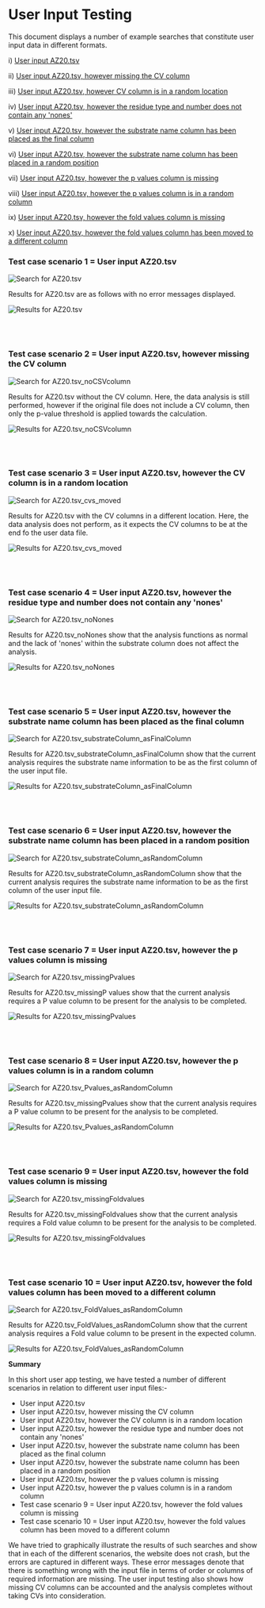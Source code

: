 # User Input Testing 

This document displays a number of example searches that constitute user input data in different formats. 

i) [User input AZ20.tsv](user_input_testing.md#test-case-scenario-1--user-input-az20tsv)

ii) [User input AZ20.tsv, however missing the CV column](user_input_testing.md#test-case-scenario-2--user-input-az20tsv-however-missing-the-cv-column)

iii) [User input AZ20.tsv, however CV column is in a random location](user_input_testing.md#test-case-scenario-3--user-input-az20tsv-however-the-cv-column-is-in-a-random-location)

iv) [User input AZ20.tsv, however the residue type and number does not contain any 'nones'](user_input_testing.md#test-case-scenario-4--user-input-az20tsv-however-the-residue-type-and-number-does-not-contain-any-nones)

v) [User input AZ20.tsv, however the substrate name column has been placed as the final column](user_input_testing.md#test-case-scenario-5--user-input-az20tsv-however-the-substrate-name-column-has-been-placed-as-the-final-column)

vi) [User input AZ20.tsv, however the substrate name column has been placed in a random position](user_input_testing.md#test-case-scenario-6--user-input-az20tsv-however-the-substrate-name-column-has-been-placed-in-a-random-position)

vii) [User input AZ20.tsv, however the p values column is missing](user_input_testing.md#test-case-scenario-7--user-input-az20tsv-however-the-p-values-column-is-missing)

viii) [User input AZ20.tsv, however the p values column is in a random column](user_input_testing.md#test-case-scenario-8--user-input-az20tsv-however-the-p-values-column-is-in-a-random-column)

ix) [User input AZ20.tsv, however the fold values column is missing](user_input_testing.md#test-case-scenario-9--user-input-az20tsv-however-the-fold-values-column-is-missing)

x) [User input AZ20.tsv, however the fold values column has been moved to a different column](user_input_testing.md#test-case-scenario-10--user-input-az20tsv-however-the-fold-values-column-has-been-moved-to-a-different-column)


### Test case scenario 1 = User input AZ20.tsv 

![Search for AZ20.tsv](images/user_data_testing/User1a.png)

Results for AZ20.tsv are as follows with no error messages displayed.  

![Results for AZ20.tsv](images/user_data_testing/User1b.png)
 
<br></br>
### Test case scenario 2 = User input AZ20.tsv, however missing the CV column 

![Search for AZ20.tsv_noCSVcolumn](images/user_data_testing/User2a.png)  
 
Results for AZ20.tsv without the CV column. Here, the data analysis is still performed, however if the original file does not include a CV column, then only the p-value threshold is applied towards the calculation.   

![Results for AZ20.tsv_noCSVcolumn](images/user_data_testing/User2b.png)

<br></br>
### Test case scenario 3 = User input AZ20.tsv, however the CV column is in a random location 

![Search for AZ20.tsv_cvs_moved](images/user_data_testing/User3a.png)  
  
Results for AZ20.tsv with the CV columns in a different location. Here, the data analysis does not perform, as it expects the CV columns to be at the end fo the user data file. 

![Results for AZ20.tsv_cvs_moved](images/user_data_testing/User3b.png)
 
 <br></br>
### Test case scenario 4 = User input AZ20.tsv, however the residue type and number does not contain any 'nones'

![Search for AZ20.tsv_noNones](images/user_data_testing/User4a.png) 
  
Results for AZ20.tsv_noNones show that the analysis functions as normal and the lack of 'nones' within the substrate column does not affect the analysis.
 
![Results for AZ20.tsv_noNones](images/user_data_testing/User4b.png)

<br></br>
### Test case scenario 5 = User input AZ20.tsv, however the substrate name column has been placed as the final column

![Search for AZ20.tsv_substrateColumn_asFinalColumn](images/user_data_testing/User5a.png) 

Results for AZ20.tsv_substrateColumn_asFinalColumn show that the current analysis requires the substrate name information to be as the first column of the user input file. 

![Results for AZ20.tsv_substrateColumn_asFinalColumn](images/user_data_testing/User5b.png)

<br></br>
### Test case scenario 6 = User input AZ20.tsv, however the substrate name column has been placed in a random position

![Search for AZ20.tsv_substrateColumn_asRandomColumn](images/user_data_testing/User6a.png) 

Results for AZ20.tsv_substrateColumn_asRandomColumn show that the current analysis requires the substrate name information to be as the first column of the user input file. 

![Results for AZ20.tsv_substrateColumn_asRandomColumn](images/user_data_testing/User6b.png)

<br></br>
### Test case scenario 7 = User input AZ20.tsv, however the p values column is missing

![Search for AZ20.tsv_missingPvalues](images/user_data_testing/User7a.png) 

Results for AZ20.tsv_missingP values show that the current analysis requires a P value column to be present for the analysis to be completed.  

![Results for AZ20.tsv_missingPvalues](images/user_data_testing/User7b.png)

<br></br>
### Test case scenario 8 = User input AZ20.tsv, however the p values column is in a random column

![Search for AZ20.tsv_Pvalues_asRandomColumn](images/user_data_testing/User8a.png) 

Results for AZ20.tsv_missingPvalues show that the current analysis requires a P value column to be present for the analysis to be completed.  

![Results for AZ20.tsv_Pvalues_asRandomColumn](images/user_data_testing/User8b.png)

<br></br>
### Test case scenario 9 = User input AZ20.tsv, however the fold values column is missing

![Search for AZ20.tsv_missingFoldvalues](images/user_data_testing/User9a.png) 

Results for AZ20.tsv_missingFoldvalues show that the current analysis requires a Fold value column to be present for the analysis to be completed.  

![Results for AZ20.tsv_missingFoldvalues](images/user_data_testing/User9b.png)

<br></br>
 ### Test case scenario 10 = User input AZ20.tsv, however the fold values column has been moved to a different column

![Search for AZ20.tsv_FoldValues_asRandomColumn](images/user_data_testing/User10a.png) 

Results for AZ20.tsv_FoldValues_asRandomColumn show that the current analysis requires a Fold value column to be present in the expected column.  

![Results for AZ20.tsv_FoldValues_asRandomColumn](images/user_data_testing/User10b.png)

**Summary** 

In this short user app testing, we have tested a number of different scenarios in relation to different user input files:- 

- User input AZ20.tsv 
- User input AZ20.tsv, however missing the CV column 
- User input AZ20.tsv, however the CV column is in a random location 
- User input AZ20.tsv, however the residue type and number does not contain any 'nones'
- User input AZ20.tsv, however the substrate name column has been placed as the final column
- User input AZ20.tsv, however the substrate name column has been placed in a random position
- User input AZ20.tsv, however the p values column is missing
- User input AZ20.tsv, however the p values column is in a random column
- Test case scenario 9 = User input AZ20.tsv, however the fold values column is missing
- Test case scenario 10 = User input AZ20.tsv, however the fold values column has been moved to a different column

We have tried to graphically illustrate the results of such searches and show that in each of the different scenarios, the website does not crash, but the errors are captured in different ways. These error messages denote that there is something wrong with the input file in terms of order or columns of required information are missing. The user input testing also shows how missing CV columns can be accounted and the analysis completes without taking CVs into consideration. 









